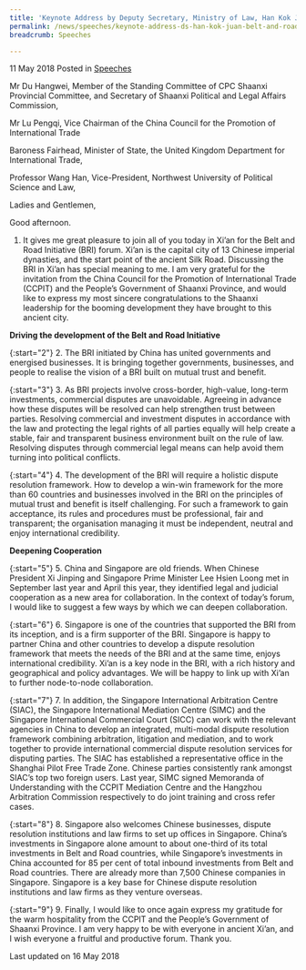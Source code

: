 ```yaml
---
title: 'Keynote Address by Deputy Secretary, Ministry of Law, Han Kok Juan, at the Belt and Road Initiative Forum in Xi''an'
permalink: /news/speeches/keynote-address-ds-han-kok-juan-belt-and-road-initiative-forum/
breadcrumb: Speeches

---
```



11 May 2018 Posted in [Speeches](/news/speeches)

Mr Du Hangwei, Member of the Standing Committee of CPC Shaanxi Provincial Committee, and Secretary of Shaanxi Political and Legal Affairs Commission,

 

Mr Lu Pengqi, Vice Chairman of the China Council for the Promotion of International Trade

 

Baroness Fairhead, Minister of State, the United Kingdom Department for International Trade,

 

Professor Wang Han, Vice-President, Northwest University of Political Science and Law,

 

Ladies and Gentlemen,

Good afternoon.

1. It gives me great pleasure to join all of you today in Xi’an for the Belt and Road Initiative (BRI) forum. Xi’an is the capital city of 13 Chinese imperial dynasties, and the start point of the ancient Silk Road. Discussing the BRI in Xi’an has special meaning to me. I am very grateful for the invitation from the China Council for the Promotion of International Trade (CCPIT) and the People’s Government of Shaanxi Province, and would like to express my most sincere congratulations to the Shaanxi leadership for the booming development they have brought to this ancient city.

**Driving the development of the Belt and Road Initiative**

{:start="2"}
2. The BRI initiated by China has united governments and energised businesses. It is bringing together governments, businesses, and people to realise the vision of a BRI built on mutual trust and benefit.

 
{:start="3"}
3. As BRI projects involve cross-border, high-value, long-term investments, commercial disputes are unavoidable. Agreeing in advance how these disputes will be resolved can help strengthen trust between parties. Resolving commercial and investment disputes in accordance with the law and protecting the legal rights of all parties equally will help create a stable, fair and transparent business environment built on the rule of law. Resolving disputes through commercial legal means can help avoid them turning into political conflicts.

 
{:start="4"}
4. The development of the BRI will require a holistic dispute resolution framework. How to develop a win-win framework for the more than 60 countries and businesses involved in the BRI on the principles of mutual trust and benefit is itself challenging. For such a framework to gain acceptance, its rules and procedures must be professional, fair and transparent; the organisation managing it must be independent, neutral and enjoy international credibility.

**Deepening Cooperation**

{:start="5"}
5. China and Singapore are old friends. When Chinese President Xi Jinping and Singapore Prime Minister Lee Hsien Loong met in September last year and April this year, they identified legal and judicial cooperation as a new area for collaboration. In the context of today’s forum, I would like to suggest a few ways by which we can deepen collaboration.

 
{:start="6"}
6. Singapore is one of the countries that supported the BRI from its inception, and is a firm supporter of the BRI. Singapore is happy to partner China and other countries to develop a dispute resolution framework that meets the needs of the BRI and at the same time, enjoys international credibility. Xi’an is a key node in the BRI, with a rich history and geographical and policy advantages. We will be happy to link up with Xi’an to further node-to-node collaboration.

 
{:start="7"}
7. In addition, the Singapore International Arbitration Centre (SIAC), the Singapore International Mediation Centre (SIMC) and the Singapore International Commercial Court (SICC) can work with the relevant agencies in China to develop an integrated, multi-modal dispute resolution framework combining arbitration, litigation and mediation, and to work together to provide international commercial dispute resolution services for disputing parties. The SIAC has established a representative office in the Shanghai Pilot Free Trade Zone. Chinese parties consistently rank amongst SIAC’s top two foreign users. Last year, SIMC signed Memoranda of Understanding with the CCPIT Mediation Centre and the Hangzhou Arbitration Commission respectively to do joint training and cross refer cases.

 
{:start="8"}
8. Singapore also welcomes Chinese businesses, dispute resolution institutions and law firms to set up offices in Singapore. China’s investments in Singapore alone amount to about one-third of its total investments in Belt and Road countries, while Singapore’s investments in China accounted for 85 per cent of total inbound investments from Belt and Road countries. There are already more than 7,500 Chinese companies in Singapore. Singapore is a key base for Chinese dispute resolution institutions and law firms as they venture overseas.

 
{:start="9"}
9. Finally, I would like to once again express my gratitude for the warm hospitality from the CCPIT and the People’s Government of Shaanxi Province. I am very happy to be with everyone in ancient Xi’an, and I wish everyone a fruitful and productive forum. Thank you.

<p class="right-side-updated">Last updated on 16 May 2018</p>

 
